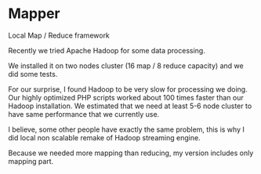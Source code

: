 Mapper
======

Local Map / Reduce framework

Recently we tried Apache Hadoop for some data processing.

We installed it on two nodes cluster (16 map / 8 reduce capacity) and we did some tests.

For our surprise, I found Hadoop to be very slow for processing we doing. Our highly optimized PHP scripts worked about 100 times faster than our Hadoop installation. We estimated that we need at least 5-6 node cluster to have same performance that we currently use.

I believe, some other people have exactly the same problem, this is why I did local non scalable remake of Hadoop streaming engine.

Because we needed more mapping than reducing, my version includes only mapping part.

